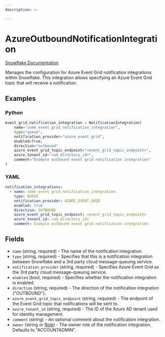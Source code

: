 ```yaml
---
description: >-
  
---
```


# AzureOutboundNotificationIntegration

[Snowflake Documentation](https://docs.snowflake.com/en/sql-reference/sql/create-notification-integration)

Manages the configuration for Azure Event Grid notification integrations within Snowflake. This integration
allows specifying an Azure Event Grid topic that will receive a notification.


## Examples

### Python

```python
event_grid_notification_integration = NotificationIntegration(
    name="some_event_grid_notification_integration",
    type="queue",
    notification_provider="azure_event_grid",
    enabled=True,
    direction="outbound"
    azure_event_grid_topic_endpoint="<event_grid_topic_endpoint>",
    azure_tenant_id="<ad_directory_id>",
    comment="Example outbound event grid notification integration"
)
```


### YAML

```yaml
notification_integrations:
  - name: some_event_grid_notification_integration
    type: QUEUE
    notification_provider: AZURE_EVENT_GRID
    enabled: true
    direction: OUTBOUND
    azure_event_grid_topic_endpoint: <event_grid_topic_endpoint>
    azure_tenant_id: <ad_directory_id>
    comment: Example outbound event grid notification integration
```


## Fields

* `name` (string, required) - The name of the notification integration.
* `type` (string, required) - Specifies that this is a notification integration between Snowflake and a 3rd party cloud message-queuing service.
* `notification_provider` (string, required) - Specifies Azure Event Grid as the 3rd party cloud message-queuing service.
* `enabled` (bool, required) - Specifies whether the notification integration is enabled.
* `direction` (string, required) - The direction of the notification integration ("OUTBOUND").
* `azure_event_grid_topic_endpoint` (string, required) - The endpoint of the Event Grid topic that notifications will be sent to.
* `azure_tenant_id` (string, required) - The ID of the Azure AD tenant used for identity management.
* `comment` (string) - An optional comment about the notification integration.
* `owner` (string or [Role](role.md)) - The owner role of the notification integration. Defaults to "ACCOUNTADMIN".


